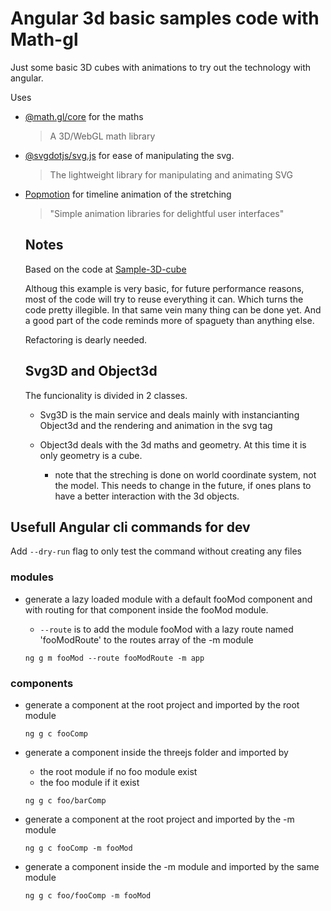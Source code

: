 # Angular 3d basic samples code with Math-gl

Just some basic 3D cubes with animations to try out the technology with angular.

Uses

- [@math.gl/core](https://github.com/uber-web/math.gl) for the maths

  > A 3D/WebGL math library

- [@svgdotjs/svg.js](https://github.com/svgdotjs/svg.js) for ease of manipulating the svg.

  > The lightweight library for manipulating and animating SVG

- [Popmotion](https://github.com/popmotion/popmotion) for timeline animation of the stretching

  > "Simple animation libraries for delightful user interfaces"

  ## Notes

  Based on the code at [Sample-3D-cube
  ](https://github.com/audiBookning/Sample-3D-cube)

  Althoug this example is very basic, for future performance reasons, most of the code will try to reuse everything it can. Which turns the code pretty illegible. In that same vein many thing can be done yet. And a good part of the code reminds more of spaguety than anything else.

  Refactoring is dearly needed.

  ## Svg3D and Object3d

  The funcionality is divided in 2 classes.

  - Svg3D is the main service and deals mainly with instancianting Object3d and the rendering and animation in the svg tag

  - Object3d deals with the 3d maths and geometry. At this time it is only geometry is a cube.

    - note that the streching is done on world coordinate system, not the model. This needs to change in the future, if ones plans to have a better interaction with the 3d objects.

## Usefull Angular cli commands for dev

Add `--dry-run` flag to only test the command without creating any files

### modules

- generate a lazy loaded module with a default fooMod component and with routing for that component inside the fooMod module.

  - `--route` is to add the module fooMod with a lazy route named 'fooModRoute' to the routes array of the -m module

  `ng g m fooMod --route fooModRoute -m app`

### components

- generate a component at the root project and imported by the root module

  `ng g c fooComp`

- generate a component inside the threejs folder and imported by

  - the root module if no foo module exist
  - the foo module if it exist

  `ng g c foo/barComp`

- generate a component at the root project and imported by the -m module

  `ng g c fooComp -m fooMod`

- generate a component inside the -m module and imported by the same module

  `ng g c foo/fooComp -m fooMod`
